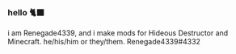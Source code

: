 ### hello 🐈‍⬛

i am Renegade4339, and i make mods for
Hideous Destructor and Minecraft.
he/his/him or they/them.
Renegade4339#4332
